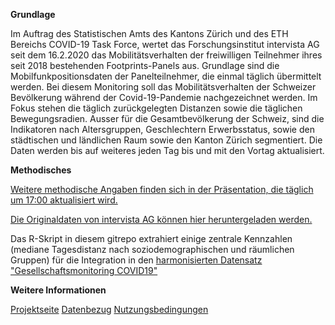 **Grundlage**

Im Auftrag des Statistischen Amts des Kantons Zürich und des ETH Bereichs COVID-19 Task Force, wertet das Forschungsinstitut  intervista AG seit dem 16.2.2020 das Mobilitätsverhalten der freiwilligen Teilnehmer ihres seit 2018 bestehenden Footprints-Panels aus.  Grundlage sind die Mobilfunkpositionsdaten der Panelteilnehmer, die einmal täglich übermittelt werden.  Bei diesem Monitoring soll das Mobilitätsverhalten der Schweizer Bevölkerung während der Covid-19-Pandemie nachgezeichnet werden. Im Fokus stehen die täglich zurückgelegten Distanzen sowie die täglichen Bewegungsradien. Ausser für die Gesamtbevölkerung der Schweiz, sind die Indikatoren  nach Altersgruppen, Geschlechtern Erwerbsstatus, sowie den städtischen und ländlichen Raum sowie den Kanton Zürich segmentiert. Die Daten werden bis auf weiteres jeden Tag bis und mit den Vortag aktualisiert.

**Methodisches**

[Weitere methodische Angaben finden sich  in der Präsentation, die täglich um 17:00 aktualisiert wird.](https://www.intervista.ch/media/2020/03/Report_Mobilit%c3%a4ts-Monitoring_Covid-19.pdf)

[Die Originaldaten von intervista AG können hier heruntergeladen werden.](https://www.intervista.ch/media/2020/03/Download_Mobilit%C3%A4ts-Monitoring_Covid-19.zip)

Das R-Skript in diesem gitrepo extrahiert einige zentrale Kennzahlen (mediane Tagesdistanz nach soziodemographischen und räumlichen Gruppen) für die Integration in den [harmonisierten Datensatz "Gesellschaftsmonitoring COVID19"](https://raw.githubusercontent.com/statistikZH/covid19monitoring/master/covid19socialmonitoring.csv)

**Weitere Informationen**

[Projektseite](https://github.com/statistikZH/covid19monitoring)
[Datenbezug](https://www.web.statistik.zh.ch/covid19_indikatoren_uebersicht/#/)
[Nutzungsbedingungen](https://github.com/openZH/covid_19/blob/master/LICENSE)



